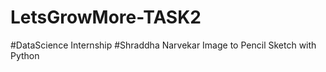 # LetsGrowMore-TASK2
#DataScience Internship
#Shraddha Narvekar
Image to Pencil Sketch with Python 

